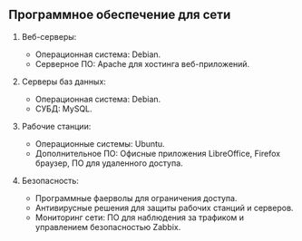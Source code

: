 ## Программное обеспечение для сети

1. Веб-серверы:
   - Операционная система: Debian.
   - Серверное ПО: Apache для хостинга веб-приложений.

2. Серверы баз данных:
   - Операционная система: Debian.
   - СУБД: MySQL.

3. Рабочие станции:
   - Операционные системы: Ubuntu.
   - Дополнительное ПО: Офисные приложения LibreOffice, Firefox браузер, ПО для удаленного доступа.

6. Безопасность:
   - Программные фаерволы для ограничения доступа.
   - Антивирусные решения для защиты рабочих станций и серверов.
   - Мониторинг сети: ПО для наблюдения за трафиком и управлением безопасностью Zabbix.

